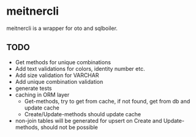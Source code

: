 # meitnercli

meitnercli is a wrapper for oto and sqlboiler.

## TODO
 - Get methods for unique combinations
 - Add text validations for colors, identity number etc.
 - Add size validation for VARCHAR
 - Add unique combination validation
 - generate tests
 - caching in ORM layer 
    - Get-methods, try to get from cache, if not found, get from db and update cache
    - Create/Update-methods should update cache
 - non-join tables will be generated for upsert on Create and Update-methods, should not be possible
